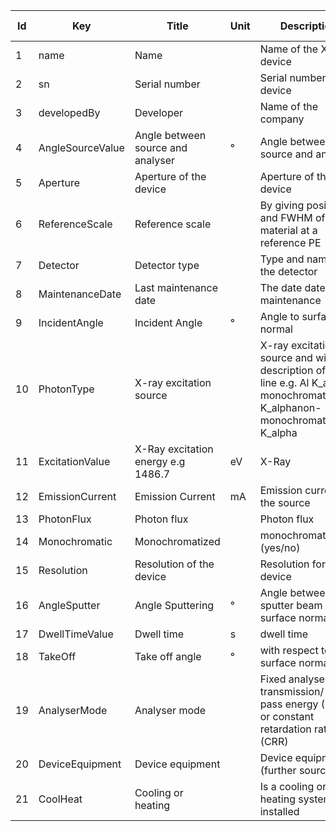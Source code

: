 |Id  |  Key                   | Title                  | Unit | Description                                               | Type    | Occ | Allowed values |
|---- | -------------------    | -----------------------| ---- | ----------------------------------------------------------| ------- | -------- | ------------- |
| 1 | name                   | Name                   |   | Name of the XPS device                                    | string  | 1     |               |
| 2 | sn                     | Serial number          |   | Serial number of the device                               | string  | 0-1    |               |
| 3 | developedBy            | Developer              |   | Name of the company                                       | string  | 1     |               |
| 4 | AngleSourceValue       | Angle between source and analyser |  ° | Angle between source and analyser           | number  | 1     |               |
| 5 | Aperture               | Aperture of the device |   | Aperture of the device                                    | string  | 1     |               | 
| 6 | ReferenceScale         | Reference scale        |   | By giving position and FWHM of a ref material at a reference PE | string | 1|               |
| 7 | Detector               | Detector type          |   | Type and name of the detector                             | string  | 1     |               |
| 8 | MaintenanceDate        | Last maintenance date  |   | The date date of maintenance                              | string  | 1     |               |
| 9 | IncidentAngle          | Incident Angle         | °  | Angle to surface normal                               | number  | 1     |               |
| 10 | PhotonType             | X-ray excitation source |  | X-ray excitation source and with description of the line e.g. Al K_alpha monochromatic/ Al K_alphanon-monochromatic/Mg K_alpha  | string  | 1     | |
| 11 | ExcitationValue        | X-Ray excitation energy e.g 1486.7 |eV | X-Ray                                                 | number  | 1     |         |
| 12 | EmissionCurrent|Emission Current|mA| Emission current of the source|number|1||
|13|PhotonFlux|Photon flux||Photon flux|string|1||
| 14 | Monochromatic          | Monochromatized        |   | monochromatization (yes/no)                               | boolean | 1     |            |
|15 | Resolution             | Resolution of the device |  | Resolution for device                                   | number  | 1     |               |
| 16 | AngleSputter           | Angle Sputtering       |  ° | Angle between sputter beam and surface normal          | number  | 1     |               |
| 17 | DwellTimeValue         | Dwell time             |  s | dwell time                                             | number  | 1     |               |
| 18 | TakeOff                | Take off angle         |  ° | with respect to surface normal                         | number  | 1     |               |
| 19 | AnalyserMode           | Analyser mode          |   | Fixed analyser transmission/ Fixed pass energy (FAT) or constant retardation ratio (CRR) |string |1   |          |
| 20 | DeviceEquipment        | Device equipment       |   | Device equipment (further sources)                        | string  | 0-1    |               |
| 21 | CoolHeat               | Cooling or heating     |   | Is a cooling or heating system installed                  | string | 0-1    |               |
